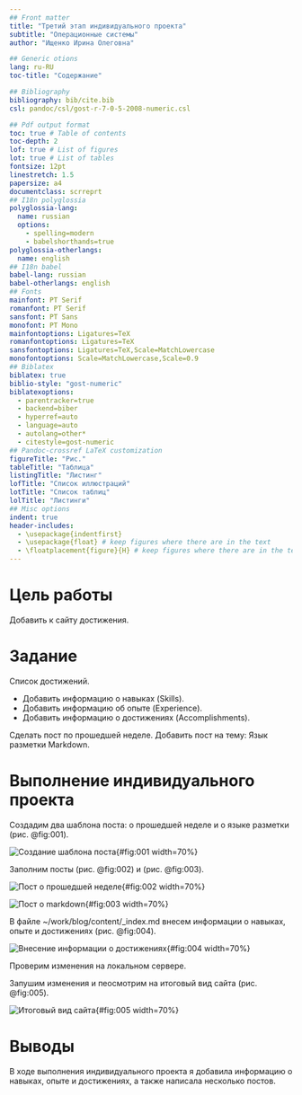 ```yaml
---
## Front matter
title: "Третий этап индивидуального проекта"
subtitle: "Операционные системы"
author: "Ищенко Ирина Олеговна"

## Generic otions
lang: ru-RU
toc-title: "Содержание"

## Bibliography
bibliography: bib/cite.bib
csl: pandoc/csl/gost-r-7-0-5-2008-numeric.csl

## Pdf output format
toc: true # Table of contents
toc-depth: 2
lof: true # List of figures
lot: true # List of tables
fontsize: 12pt
linestretch: 1.5
papersize: a4
documentclass: scrreprt
## I18n polyglossia
polyglossia-lang:
  name: russian
  options:
	- spelling=modern
	- babelshorthands=true
polyglossia-otherlangs:
  name: english
## I18n babel
babel-lang: russian
babel-otherlangs: english
## Fonts
mainfont: PT Serif
romanfont: PT Serif
sansfont: PT Sans
monofont: PT Mono
mainfontoptions: Ligatures=TeX
romanfontoptions: Ligatures=TeX
sansfontoptions: Ligatures=TeX,Scale=MatchLowercase
monofontoptions: Scale=MatchLowercase,Scale=0.9
## Biblatex
biblatex: true
biblio-style: "gost-numeric"
biblatexoptions:
  - parentracker=true
  - backend=biber
  - hyperref=auto
  - language=auto
  - autolang=other*
  - citestyle=gost-numeric
## Pandoc-crossref LaTeX customization
figureTitle: "Рис."
tableTitle: "Таблица"
listingTitle: "Листинг"
lofTitle: "Список иллюстраций"
lotTitle: "Список таблиц"
lolTitle: "Листинги"
## Misc options
indent: true
header-includes:
  - \usepackage{indentfirst}
  - \usepackage{float} # keep figures where there are in the text
  - \floatplacement{figure}{H} # keep figures where there are in the text
---
```


# Цель работы

Добавить к сайту достижения.

# Задание

Список достижений.

- Добавить информацию о навыках (Skills).
- Добавить информацию об опыте (Experience).
- Добавить информацию о достижениях (Accomplishments).

Сделать пост по прошедшей неделе.
Добавить пост на тему: Язык разметки Markdown.

# Выполнение индивидуального проекта

Создадим два шаблона поста: о прошедшей неделе и о языке разметки (рис. @fig:001).

![Создание шаблона поста](image/1.png){#fig:001 width=70%}

Заполним посты (рис. @fig:002) и (рис. @fig:003).

![Пост о прошедшей неделе](image/2.png){#fig:002 width=70%}

![Пост о markdown](image/3.png){#fig:003 width=70%}

В файле ~/work/blog/content/_index.md внесем информации о навыках, опыте и достижениях (рис. @fig:004).

![Внесение информации о достижениях](image/4.png){#fig:004 width=70%}

Проверим изменения на локальном сервере.

Запушим изменения и пеосмотрим на итоговый вид сайта (рис. @fig:005).

![Итоговый вид сайта](image/5.png){#fig:005 width=70%}

# Выводы

В ходе выполнения индивидуального проекта я добавила информацию о навыках, опыте и достижениях, а также написала несколько постов.

